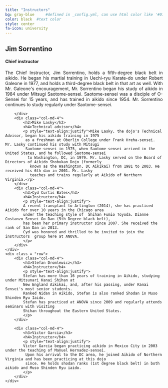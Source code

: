 ```yaml
---
title: "Instructors"
bg: gray-blue     #defined in _config.yml, can use html color like '#010101'
color: black  #text color
style: center
fa-icon: university
---
```

<div class="container">
    <div class="row">
        <div class="col-md-4">
            <h2>Jim Sorrentino</h2>
            <h4>Chief instructor</h4>
            <p style="text-align:justify">The Chief Instructor, Jim Sorrentino, holds a fifth-degree black belt in aikido. 
            He began his martial training in Uechi-ryu Karate-do under Robert Galeone in 1977, 
            and holds a third-degree black belt in that art as well. 
            With Mr. Galeone's encouragement, Mr. Sorrentino began his study of aikido in 1984 under Mitsugi Saotome-sensei. 
            Saotome-sensei was a disciple of O-Sensei for 15 years, and has trained in aikido since 1954. 
            Mr. Sorrentino continues to study regularly under Saotome-sensei.</p>

        </div>
        <div class="col-md-4">
            <h2>Mike Lasky</h2>
            <h4>Technical advisor</h4>
            <p style="text-align:justify">Mike Lasky, the dojo's Technical Advisor, began his aikido training in 1975
             as a freshman at Oberlin College under Frank Hreha-sensei. Mr. Lasky continued his study with Mitsugi 
             Saotome-sensei in 1975, when Saotome-sensei arrived in the United States, and he followed Saotome-sensei
              to Washington, DC, in 1979. Mr. Lasky served on the Board of Directors of Aikido Shobukan Dojo (formerly
               known as the Washington, DC Aikikai) from 1981 to 2003. He received his 6th dan in 2001. Mr. Lasky 
               teaches and trains regularly at Aikido of Northern Virginia.</p>
        </div>
        <div class="col-md-4">
            <h3>Cyd Curtis Bates</h3>
            <h4>Instructor</h4>
            <p style="text-align:justify">
            A recent transplant to Arlington (2014), she has practiced Aikido for over 10 years in the Chicago area 
            under the teaching style of  Shihan Fumio Toyoda. Dianne Costanzo Sensei Go Dan (5th Degree black belt), 
            has been her primary instructor since 2007. She received the rank of San Dan in 2013. 
            Cyd was honored and thrilled to be invited to join the instructors  group here at ANOVA.
            </p>
        </div>
    </div>
    <div class = "row">
        <div class="col-md-4">
            <h3>Stefan Dromlewicz</h3>
            <h4>Instructor</h4>
            <p style="text-align:justify">
            Stefan has more than 16 years of training in Aikido, studying under Mitsunari Kanai Shihan at 
            New England Aikikai, and, after his passing, under Kanai Sensei's most senior students. 
            Ranked Nidan in Aikido, Stefan is also ranked Shodan in Muso Shinden Ryu Iaido. 
            Stefan has practiced at ANOVA since 2009 and regularly attends seminars with visiting 
            Shihan throughout the Eastern United States.
            </p>
        </div>
        
        <div class="col-md-4">
            <h3>Victor Garcia</h3>
            <h4>Instructor</h4>
            <p style="text-align:justify">
            Victor Garcia began practicing aikido in Mexico City in 2003 under the teaching of Manuel Hernadez-sensei.
             Upon his arrival to the DC area, he joined Aikido of Northern Virginia and has been practicing at this dojo 
             since. He holds shodan ranks (1st degree black belt) in both aikido and Muso Shinden Ryu iaido. 
            </p>
        </div>
    </div>
    
</div>
